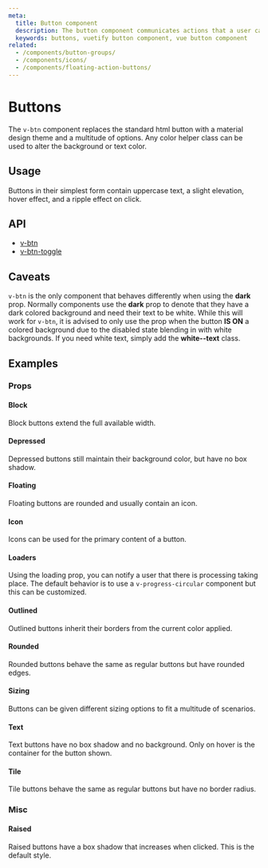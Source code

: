 ```yaml
---
meta:
  title: Button component
  description: The button component communicates actions that a user can take and are typically placed in dialogs, forms, cards and toolbars.
  keywords: buttons, vuetify button component, vue button component
related:
  - /components/button-groups/
  - /components/icons/
  - /components/floating-action-buttons/
---
```


# Buttons

The `v-btn` component replaces the standard html button with a material design theme and a multitude of options. Any color helper class can be used to alter the background or text color. <inline-ad slug="scrimba-buttons" />

<entry-ad />

## Usage

Buttons in their simplest form contain uppercase text, a slight elevation, hover effect, and a ripple effect on click.

<usage name="v-btn" />

## API

- [v-btn](/api/v-btn)
- [v-btn-toggle](/api/v-btn-toggle)

## Caveats

<alert type="warning">

  `v-btn` is the only component that behaves differently when using the **dark** prop. Normally components use the **dark** prop to denote that they have a dark colored background and need their text to be white. While this will work for `v-btn`, it is advised to only use the prop when the button **IS ON** a colored background due to the disabled state blending in with white backgrounds. If you need white text, simply add the **white--text** class.

</alert>

## Examples

### Props

#### Block

Block buttons extend the full available width.

<example file="v-btn/prop-block" />

#### Depressed

Depressed buttons still maintain their background color, but have no box shadow.

<example file="v-btn/prop-depressed" />

#### Floating

Floating buttons are rounded and usually contain an icon.

<example file="v-btn/prop-floating" />

#### Icon

Icons can be used for the primary content of a button.

<example file="v-btn/prop-icon" />

#### Loaders

Using the loading prop, you can notify a user that there is processing taking place. The default behavior is to use a `v-progress-circular` component but this can be customized.

<example file="v-btn/prop-loaders" />

#### Outlined

Outlined buttons inherit their borders from the current color applied.

<example file="v-btn/prop-outlined" />

#### Rounded

Rounded buttons behave the same as regular buttons but have rounded edges.

<example file="v-btn/prop-rounded" />

#### Sizing

Buttons can be given different sizing options to fit a multitude of scenarios.

<example file="v-btn/prop-sizing" />

#### Text

Text buttons have no box shadow and no background. Only on hover is the container for the button shown.

<example file="v-btn/prop-text" />

#### Tile

Tile buttons behave the same as regular buttons but have no border radius.

<example file="v-btn/prop-tile" />

### Misc

#### Raised

Raised buttons have a box shadow that increases when clicked. This is the default style.

<example file="v-btn/misc-raised" />

<backmatter />

